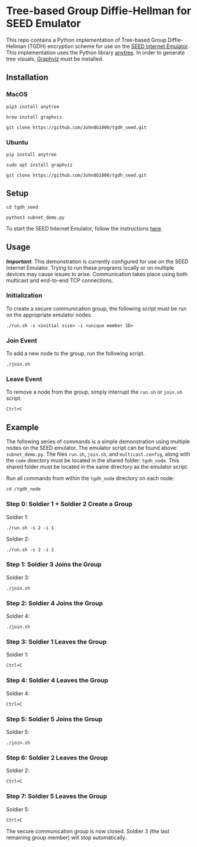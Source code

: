 # Tree-based Group Diffie-Hellman for SEED Emulator
This repo contains a Python implementation of Tree-based Group Diffie-Hellman (TGDH) encryption scheme for use on the [SEED Internet Emulator](https://github.com/seed-labs/seed-emulator). This implementation uses the Python library [anytree](https://anytree.readthedocs.io/en/latest/index.html). In order to generate tree visuals, [Graphviz](https://graphviz.org/) must be installed. 
## Installation
### MacOS
```
pip3 install anytree
```
```
brew install graphviz
```
```
git clone https://github.com/John0b1000/tgdh_seed.git
```
### Ubuntu
```
pip install anytree
```
```
sudo apt install graphviz
```
```
git clone https://github.com/John0b1000/tgdh_seed.git
```
## Setup
```
cd tgdh_seed
```
```
python3 subnet_demo.py
```
To start the SEED Internet Emulator, follow the instructions [here](https://github.com/seed-labs/seed-emulator).
## Usage
***Important***: This demonstration is currently configured for use on the SEED Internet Emulator. Trying to run these programs locally or on multiple devices may cause issues to arise. Communication takes place using both multicast and end-to-end TCP connections.
### Initialization
To create a secure communication group, the following script must be run on the appropriate emulator nodes.
```
./run.sh -s <initial size> -i <unique member ID>
```
### Join Event
To add a new node to the group, run the following script. 
```
./join.sh
```
### Leave Event
To remove a node from the group, simply interrupt the `run.sh` or `join.sh` script.
```
Ctrl+C
```
## Example
The following series of commands is a simple demonstration using multiple nodes on the SEED emulator. The emulator script can be found above: `subnet_demo.py`. The files `run.sh`, `join.sh`, and `multicast.config`, along with the `code` directory must be located in the shared folder: `tgdh_node`. This shared folder must be located in the same directory as the emulator script. 

Run all commands from within the `tgdh_node` directory on each node:
```
cd /tgdh_node
```
### Step 0: Soldier 1 + Soldier 2 Create a Group
Soldier 1:
```
./run.sh -s 2 -i 1
```
Soldier 2:
```
./run.sh -s 2 -i 2
```
### Step 1: Soldier 3 Joins the Group
Soldier 3:
```
./join.sh
```
### Step 2: Soldier 4 Joins the Group
Soldier 4:
```
./join.sh
```
### Step 3: Soldier 1 Leaves the Group
Soldier 1:
```
Ctrl+C
```
### Step 4: Soldier 4 Leaves the Group
Soldier 4:
```
Ctrl+C
```
### Step 5: Soldier 5 Joins the Group
Soldier 5:
```
./join.sh
```
### Step 6: Soldier 2 Leaves the Group
Soldier 2:
```
Ctrl+C
```
### Step 7: Soldier 5 Leaves the Group
Soldier 5:
```
Ctrl+C
```
The secure communication group is now closed. Soldier 3 (the last remaining group member) will stop automatically.
